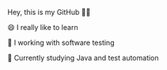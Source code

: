 Hey, this is my GitHub 👩‍💻

</p>😄  I really like to learn
</p>🐛  I working with software testing
</p>📖  Currently studying Java and test automation








